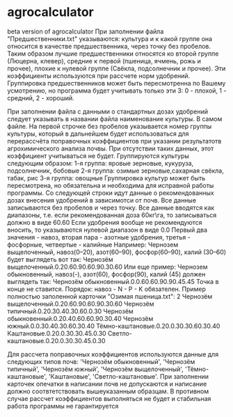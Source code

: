 # agrocalculator
beta version of agrocalculator
При заполнении файла "Предшественники.txt" указываются: культура и к какой группе она относится в качестве предшественника, через точку без пробелов.
Таким образом лучшие предшественники относятся ко второй группе (Люцерна, клевер), средние к первой (пшеница, ячмень, рожь и прочее), плохие к нулевой группе (Свёкла, подсолнечник и прочее). 
Эти коэффициенты используются при рассчете норм удобрений. Группировка предшественников может быть пересмотренна по Вашему усмотрению, но программа будет учитывать только эти 3: 0 - плохой, 1 - средний, 2 - хороший.

При заполнении файла с данными о стандартных дозах удобрений следует указывать в названии файла наименование культуры.
В самом файле. На первой строчке без пробелов указывается номер группы культуры, который в дальнейшем будет использоваться для перерассчёта  поправочных коэффициентов при указании результатотв агрохимического анализа почвы. При отсутствии таких данных, этот коэффициент учитываться не будет.
Группируются культуры следующим образом:
1-я группа: яровые зерновые, кукуруза, подсолнечник, бобовые
2-я группа: озимые зерновые,сахарная свёкла, табак, рис
3-я группа: овощные
Группировка культур может быть пересмотрена, но обязательна и необходима для исправной работы программы.
Со следующей строки идут данные о рекомендованных дозах внесения удобрений в зависимотси от почв.
Все данные записываются без пробелов и через точку. Все данные вводятся как диапазоны, т.е. если рекомендованная доза 60кг\га, то записываться должно в виде 60.60
Если удобрения вообще не рекомендуются вносить, то указываются нулевой диапазон в виде 0.0
Первый два значения - навоз, вторая пара - азотные удобрения, третья - фосфорные, четвертые - калийные
Например: Чернозем выщелоченный, навоз(0–20), азот(60–90), фосфор(60–90), калий (30–60) будет выглядеть вот так:
Чернозём выщелоченный.0.20.60.90.60.90.30.60
Или еще пример: Чернозем обыкновенный, навоз(-), азот(60), фосфор(90), калий (45) должен выглядеть так:
Чернозём обыкновенный.0.0.60.60.90.90.45.45
Точка в конце не ставится.
Порядок: навоз - N - P - K обязателен.
Пример полностью заполенной карточки "Озимая пшеница.txt":
2
Чернозём выщелоченный.0.20.60.90.60.90.30.60
Чернозём типичный.0.20.30.40.30.60.0.30
Чернозём обыкновенный.0.20.40.60.60.90.30.40
Чернозём южный.0.0.30.40.30.60.30.40
Тёмно-каштановые.0.20.0.30.30.60.30.40
Каштановые.0.20.0.30.30.45.0.30
Светло-каштановые.0.20.0.30.30.45.0.30

Для рассчета поправочных коэффициентов используются данные для следующих типов почв: 'Чернозём обыкновенный', 'Чернозём типичный', 'Чернозём южный', 'Чернозём выщелоченный', 'Тёмно-каштановые', 'Каштановые', 'Светло-каштановые'.
При заполнении карточек опечатки в написании почв не допускаются и написание должно соотвтетствовать вышеуказанным образцам. В противном случае рассчет коэффициентов выполняться не будет и стабильная работа программы не гарантируется
